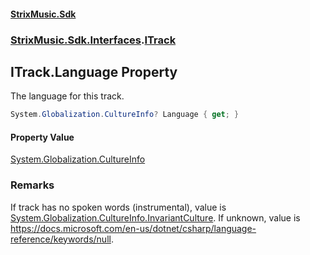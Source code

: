 #### [StrixMusic.Sdk](./index.md 'index')
### [StrixMusic.Sdk.Interfaces](./StrixMusic-Sdk-Interfaces.md 'StrixMusic.Sdk.Interfaces').[ITrack](./StrixMusic-Sdk-Interfaces-ITrack.md 'StrixMusic.Sdk.Interfaces.ITrack')
## ITrack.Language Property
The language for this track.  
```csharp
System.Globalization.CultureInfo? Language { get; }
```
#### Property Value
[System.Globalization.CultureInfo](https://docs.microsoft.com/en-us/dotnet/api/System.Globalization.CultureInfo 'System.Globalization.CultureInfo')  
### Remarks
If track has no spoken words (instrumental), value is [System.Globalization.CultureInfo.InvariantCulture](https://docs.microsoft.com/en-us/dotnet/api/System.Globalization.CultureInfo.InvariantCulture 'System.Globalization.CultureInfo.InvariantCulture'). If unknown, value is https://docs.microsoft.com/en-us/dotnet/csharp/language-reference/keywords/null.  
